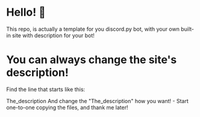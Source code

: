 # Hello! 👋
This repo, is actually a template for you discord.py bot, with your own built-in site with description for your bot! 
# You can always change the site's description! 
Find the line that starts like this:
<p>The_description
And change the "The_description" how you want! 
- Start one-to-one copying the files, and thank me later! 
